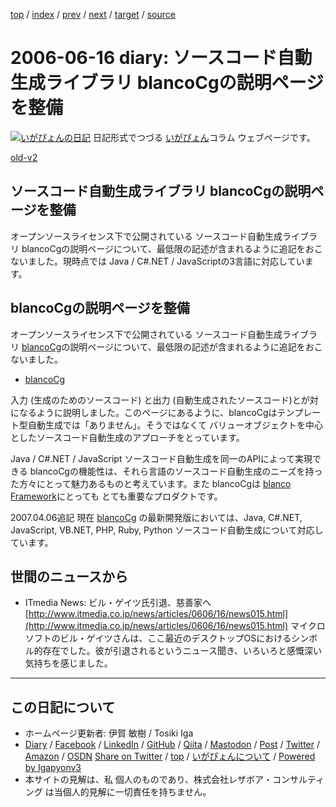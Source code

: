 [top](../index.html) 
 / [index](index.html) 
 / [prev](ig060612.html) 
 / [next](ig060618.html) 
 / [target](https://www.igapyon.jp/igapyon/diary/2006/ig060616.html) 
 / [source](https://github.com/igapyon/diary/blob/master/2006/ig060616.src.md) 

2006-06-16 diary: ソースコード自動生成ライブラリ blancoCgの説明ページを整備
=====================================================================================================
[![いがぴょんの日記](https://www.igapyon.jp/igapyon/diary/images/iga202308_128.jpg "いがぴょん")](https://www.igapyon.jp/igapyon/diary/memo/memoigapyon.html) 日記形式でつづる [いがぴょん](https://www.igapyon.jp/igapyon/diary/memo/memoigapyon.html)コラム ウェブページです。

[old-v2](ig060616-orig.html)

## ソースコード自動生成ライブラリ blancoCgの説明ページを整備

オープンソースライセンス下で公開されている ソースコード自動生成ライブラリ blancoCgの説明ページについて、最低限の記述が含まれるように追記をおこないました。現時点では Java / C#.NET / JavaScriptの3言語に対応しています。


## blancoCgの説明ページを整備

オープンソースライセンス下で公開されている ソースコード自動生成ライブラリ [blancoCg](https://www.igapyon.jp/blanco/blancocg.html)の説明ページについて、最低限の記述が含まれるように追記をおこないました。

* [blancoCg](https://www.igapyon.jp/blanco/blancocg.html)

入力 (生成のためのソースコード) と出力 (自動生成されたソースコード)とが対になるように説明しました。このページにあるように、blancoCgはテンプレート型自動生成では「ありません」。そうではなくて バリューオブジェクトを中心としたソースコード自動生成のアプローチをとっています。

Java / C#.NET / JavaScript ソースコード自動生成を同一のAPIによって実現できる blancoCgの機能性は、それら言語のソースコード自動生成のニーズを持った方々にとって魅力あるものと考えています。また
blancoCgは [blanco Framework](https://www.igapyon.jp/blanco/blanco.ja.html)にとっても とても重要なプロダクトです。

2007.04.06追記 現在 [blancoCg](https://www.igapyon.jp/blanco/blancocg.html) の最新開発版においては、Java, C#.NET, JavaScript, VB.NET,
PHP, Ruby, Python ソースコード自動生成について対応しています。

## 世間のニュースから

* ITmedia News: ビル・ゲイツ氏引退、慈善家へ
  [http://www.itmedia.co.jp/news/articles/0606/16/news015.html](http://www.itmedia.co.jp/news/articles/0606/16/news015.html)
  マイクロソフトのビル・ゲイツさんは、ここ最近のデスクトップOSにおけるシンボル的存在でした。彼が引退されるというニュース聞き、いろいろと感慨深い気持ちを感じました。


----------------------------------------------------------------------------------------------------

## この日記について

* ホームページ更新者: 伊賀 敏樹 / Tosiki Iga
* [Diary](https://www.igapyon.jp/igapyon/diary/) / [Facebook](https://www.facebook.com/igapyon) / [LinkedIn](https://www.linkedin.com/in/toshikiiga) / [GitHub](https://github.com/igapyon) / [Qiita](https://qiita.com/igapyon) / [Mastodon](https://social.vivaldi.net/@igapyon) / [Post](https://post.news/igapyon) / [Twitter](https://twitter.com/ToshikiIga) / [Amazon](https://www.amazon.co.jp/%E4%BC%8A%E8%B3%80-%E6%95%8F%E6%A8%B9/e/B004LTQWCQ) / [OSDN](https://ja.osdn.net/users/iga/)
[Share on Twitter](https://twitter.com/intent/tweet?hashtags=igapyon%2Cdiary%2C%E3%81%84%E3%81%8C%E3%81%B4%E3%82%87%E3%82%93&text=%E3%82%BD%E3%83%BC%E3%82%B9%E3%82%B3%E3%83%BC%E3%83%89%E8%87%AA%E5%8B%95%E7%94%9F%E6%88%90%E3%83%A9%E3%82%A4%E3%83%96%E3%83%A9%E3%83%AA+blancoCg%E3%81%AE%E8%AA%AC%E6%98%8E%E3%83%9A%E3%83%BC%E3%82%B8%E3%82%92%E6%95%B4%E5%82%99&url=https%3A%2F%2Fwww.igapyon.jp%2Figapyon%2Fdiary%2F2006%2Fig060616.html) / [top](../index.html) / [いがぴょんについて](https://www.igapyon.jp/igapyon/diary/memo/memoigapyon.html) / [Powered by Igapyonv3](https://github.com/igapyon/igapyonv3)
* 本サイトの見解は、私 個人のものであり、株式会社レザボア・コンサルティング は当個人的見解に一切責任を持ちません。 
